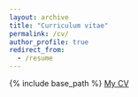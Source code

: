 ```yaml
---
layout: archive
title: "Curriculum vitae"
permalink: /cv/
author_profile: true
redirect_from:
  - /resume
---
```


{% include base_path %}
[My CV](CV_231110.pdf)

